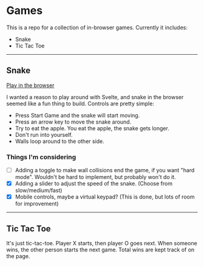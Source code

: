 # Games

This is a repo for a collection of in-browser games. Currently it includes:

- Snake
- Tic Tac Toe

---

## Snake

[Play in the browser](https://snake.mcbrid.es)

I wanted a reason to play around with Svelte, and snake in the browser seemed like a fun thing to build. Controls are pretty simple:

- Press Start Game and the snake will start moving.
- Press an arrow key to move the snake around.
- Try to eat the apple. You eat the apple, the snake gets longer.
- Don't run into yourself.
- Walls loop around to the other side.

### Things I'm considering

- [ ] Adding a toggle to make wall collisions end the game, if you want "hard mode". Wouldn't be hard to implement, but probably won't do it.
- [X] Adding a slider to adjust the speed of the snake. (Choose from slow/medium/fast)
- [X] Mobile controls, maybe a virtual keypad? (This is done, but lots of room for improvement)

---

## Tic Tac Toe

It's just tic-tac-toe. Player X starts, then player O goes next. When someone wins, the other person starts the next game. Total wins are kept track of on the page.
